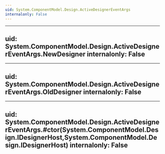 ```yaml
---
uid: System.ComponentModel.Design.ActiveDesignerEventArgs
internalonly: False
---
```


---
uid: System.ComponentModel.Design.ActiveDesignerEventArgs.NewDesigner
internalonly: False
---

---
uid: System.ComponentModel.Design.ActiveDesignerEventArgs.OldDesigner
internalonly: False
---

---
uid: System.ComponentModel.Design.ActiveDesignerEventArgs.#ctor(System.ComponentModel.Design.IDesignerHost,System.ComponentModel.Design.IDesignerHost)
internalonly: False
---
